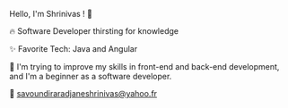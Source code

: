 
Hello, I'm Shrinivas ! 👋

🔥 Software Developer thirsting for knowledge

✨ Favorite Tech: Java and Angular 

🌱 I'm trying to improve my skills in front-end and back-end development, and I'm a beginner as a software developer.

📧 savoundiraradjaneshrinivas@yahoo.fr
